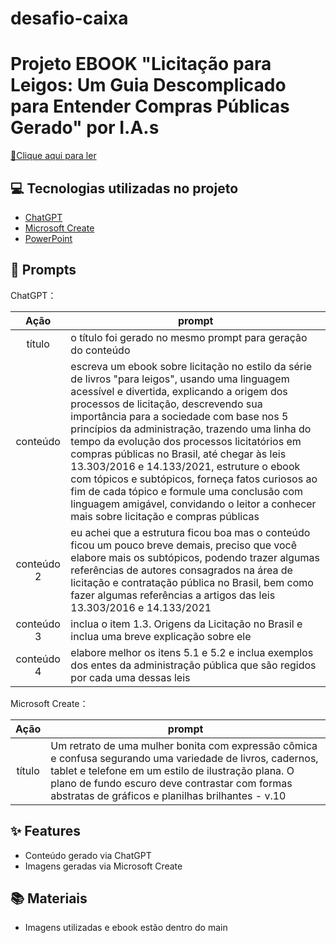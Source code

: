 # desafio-caixa

# Projeto EBOOK "Licitação para Leigos: Um Guia Descomplicado para Entender Compras Públicas Gerado" por I.A.s

<a href="Licitação-para-Leigos-ebook.pdf" title="View PDF now"> 📕Clique aqui para ler</a>

## 💻 Tecnologias utilizadas no projeto

- [ChatGPT](https://chat.openai.com/) 
- [Microsoft Create](https://create.microsoft.com/pt-br/features/ai-image-generator)
- [PowerPoint](https://www.microsoft.com/en/microsoft-365/powerpoint)

## 🧠 Prompts


ChatGPT：

|   Ação   | prompt                                                                                                                                                                                                                                                                         |
| :------: | ------------------------------------------------------------------------------------------------------------------------------------------------------------------------------------------------------------------------------------------------------------------------------ |
|  título  | o título foi gerado no mesmo prompt para geração do conteúdo                                                        |
| conteúdo | escreva um ebook sobre licitação no estilo da série de livros "para leigos", usando uma linguagem acessível e divertida, explicando a origem dos processos de licitação, descrevendo sua importância para a sociedade com base nos 5 princípios da administração, trazendo uma linha do tempo da evolução dos processos licitatórios em compras públicas no Brasil, até chegar às leis 13.303/2016 e 14.133/2021, estruture o ebook com tópicos e subtópicos, forneça fatos curiosos ao fim de cada tópico e formule uma conclusão com linguagem amigável, convidando o leitor a conhecer mais sobre licitação e compras públicas |
| conteúdo 2| eu achei que a estrutura ficou boa mas o conteúdo ficou um pouco breve demais, preciso que você elabore mais os subtópicos, podendo trazer algumas referências de autores consagrados na área de licitação e contratação pública no Brasil, bem como fazer algumas referências a artigos das leis 13.303/2016 e 14.133/2021 |
| conteúdo 3| inclua o item 1.3. Origens da Licitação no Brasil e inclua uma breve explicação sobre ele |
| conteúdo 4| elabore melhor os itens 5.1 e 5.2 e inclua exemplos dos entes da administração pública que são regidos por cada uma dessas leis |

Microsoft Create：

|  Ação  | prompt                                                                                 |
| :----: | -------------------------------------------------------------------------------------- |
| título | Um retrato de uma mulher bonita com expressão cômica e confusa segurando uma variedade de livros, cadernos, tablet e telefone em um estilo de ilustração plana. O plano de fundo escuro deve contrastar com formas abstratas de gráficos e planilhas brilhantes - v.10 |

## ✨ Features

- Conteúdo gerado via ChatGPT
- Imagens geradas via Microsoft Create

## 📚 Materiais

- Imagens utilizadas e ebook estão dentro do main 

